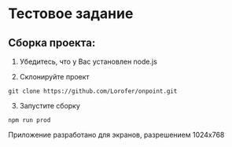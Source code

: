 # Тестовое задание

## Сборка проекта:
1) Убедитесь, что у Вас установлен node.js

2) Склонируйте проект

`git clone https://github.com/Lorofer/onpoint.git`

3) Запустите сборку

`npm run prod`

Приложение разработано для экранов, разрешением 1024x768
